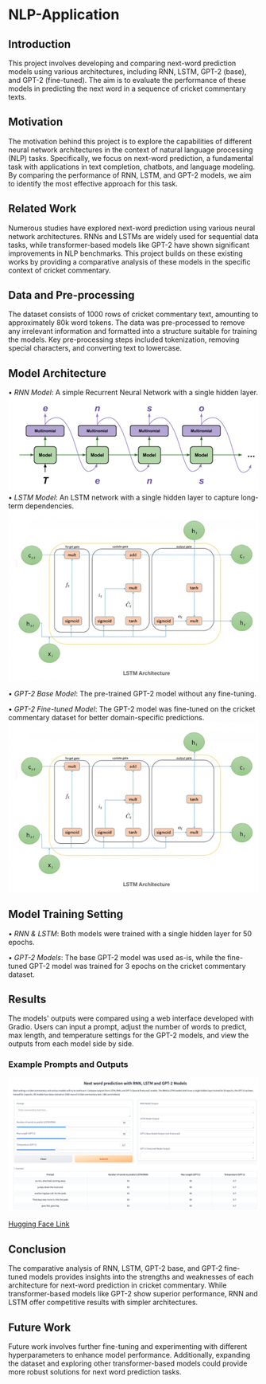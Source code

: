 # NLP-Application

## Introduction
This project involves developing and comparing next-word prediction models using various architectures, including RNN, LSTM, GPT-2 (base), and GPT-2 (fine-tuned). The aim is to evaluate the performance of these models in predicting the next word in a sequence of cricket commentary texts.

## Motivation
The motivation behind this project is to explore the capabilities of different neural network architectures in the context of natural language processing (NLP) tasks. Specifically, we focus on next-word prediction, a fundamental task with applications in text completion, chatbots, and language modeling. By comparing the performance of RNN, LSTM, and GPT-2 models, we aim to identify the most effective approach for this task.

## Related Work
Numerous studies have explored next-word prediction using various neural network architectures. RNNs and LSTMs are widely used for sequential data tasks, while transformer-based models like GPT-2 have shown significant improvements in NLP benchmarks. This project builds on these existing works by providing a comparative analysis of these models in the specific context of cricket commentary.

## Data and Pre-processing
The dataset consists of 1000 rows of cricket commentary text, amounting to approximately 80k word tokens. The data was pre-processed to remove any irrelevant information and formatted into a structure suitable for training the models. Key pre-processing steps included tokenization, removing special characters, and converting text to lowercase.

## Model Architecture
•⁠  ⁠*RNN Model*: A simple Recurrent Neural Network with a single hidden layer.
![alt text](rnn_architecture.png)
•⁠  ⁠*LSTM Model*: An LSTM network with a single hidden layer to capture long-term dependencies.
![alt text](LSTM_architecture.png)

•⁠  ⁠*GPT-2 Base Model*: The pre-trained GPT-2 model without any fine-tuning.

•⁠  ⁠*GPT-2 Fine-tuned Model*: The GPT-2 model was fine-tuned on the cricket commentary dataset for better domain-specific predictions.
![alt text](LSTM_architecture.png)

## Model Training Setting
•⁠  ⁠*RNN & LSTM*: Both models were trained with a single hidden layer for 50 epochs.

•⁠  ⁠*GPT-2 Models*: The base GPT-2 model was used as-is, while the fine-tuned GPT-2 model was trained for 3 epochs on the cricket commentary dataset.

## Results
The models' outputs were compared using a web interface developed with Gradio. Users can input a prompt, adjust the number of words to predict, max length, and temperature settings for the GPT-2 models, and view the outputs from each model side by side.

### Example Prompts and Outputs
![alt text](hugging_space_cricket.png)

[Hugging Face Link](https://huggingface.co/spaces/himanishprak23/Cricket-commentary-generation)

## Conclusion
The comparative analysis of RNN, LSTM, GPT-2 base, and GPT-2 fine-tuned models provides insights into the strengths and weaknesses of each architecture for next-word prediction in cricket commentary. While transformer-based models like GPT-2 show superior performance, RNN and LSTM offer competitive results with simpler architectures.

## Future Work
Future work involves further fine-tuning and experimenting with different hyperparameters to enhance model performance. Additionally, expanding the dataset and exploring other transformer-based models could provide more robust solutions for next word prediction tasks.
